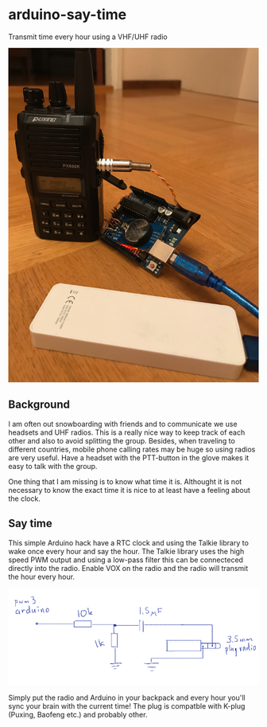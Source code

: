 # arduino-say-time
Transmit time every hour using a VHF/UHF radio

![alt tag](img/example.jpg)

## Background
I am often out snowboarding with friends and to communicate we use headsets and UHF radios. This is a really nice way to keep track of each other and also to avoid splitting the group. Besides, when traveling to different countries, mobile phone calling rates may be huge so using radios are very useful. Have a headset with the PTT-button in the glove makes it easy to talk with the group. 

One thing that I am missing is to know what time it is. Althought it is not necessary to know the exact time it is nice to at least have a feeling about the clock.

## Say time
This simple Arduino hack have a RTC clock and using the Talkie library to wake once every hour and say the hour. The Talkie library uses the high speed PWM output and using a low-pass filter this can be connecteced directly into the radio. Enable VOX on the radio and the radio will transmit the hour every hour. 

![alt tag](/img/schema.png)

Simply put the radio and Arduino in your backpack and every hour you'll sync your brain with the current time! The plug is compatble with K-plug (Puxing, Baofeng etc.) and probably other.

